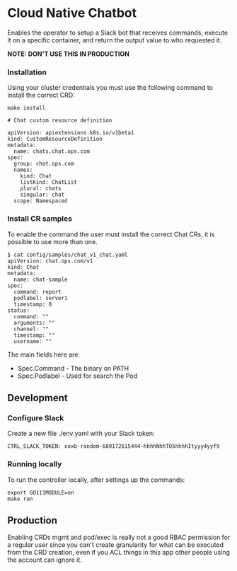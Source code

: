 # Cloud Native Chatbot

Enables the operator to setup a Slack bot that receives commands,
execute it on a specific container, and return the output value to who 
requested it.

**NOTE: DON'T USE THIS IN PRODUCTION** 

### Installation

Using your cluster credentials you must use the following command
to install the correct CRD:

```
make install

# Chat custom resource definition

apiVersion: apiextensions.k8s.io/v1beta1
kind: CustomResourceDefinition
metadata:
  name: chats.chat.ops.com
spec:
  group: chat.ops.com
  names:
    kind: Chat
    listKind: ChatList
    plural: chats
    singular: chat
  scope: Namespaced
```

### Install CR samples

To enable the command the user must install the correct Chat CRs,
it is possible to use more than one.

```
$ cat config/samples/chat_v1_chat.yaml
apiVersion: chat.ops.com/v1
kind: Chat
metadata:
  name: chat-sample
spec:
  command: report
  podlabel: server1
  timestamp: 0
status:
  command: ""
  arguments: ""
  channel: ""
  timestamp: ""
  username: ""
```
 
The main fields here are:
- Spec.Command - The binary on PATH
- Spec.Podlabel - Used for search the Pod 

## Development

### Configure Slack

Create a new file ./env.yaml with your Slack token:

```
CTRL_SLACK_TOKEN: xoxb-random-689172615444-hhhhNhhTO5hhhhItyyy4yyf9
```

### Running locally

To run the controller locally, after settings up the commands:

```
export GO111MODULE=on
make run
```

## Production

Enabling CRDs mgmt and pod/exec is really not a good RBAC permission 
for a regular user since you can't create granularity for what can be 
executed from the CRD creation, even if you ACL things in this app
other people using the account can ignore it.
